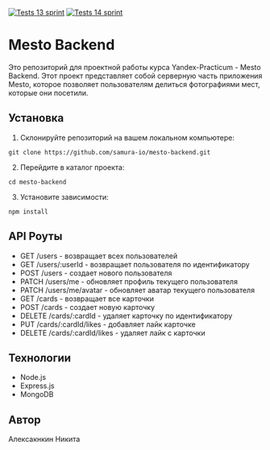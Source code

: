 [![Tests 13 sprint](https://github.com/samura-io/express-mesto-gha/actions/workflows/tests-13-sprint.yml/badge.svg)](https://github.com/samura-io/express-mesto-gha/actions/workflows/tests-13-sprint.yml) [![Tests 14 sprint](https://github.com/samura-io/express-mesto-gha/actions/workflows/tests-14-sprint.yml/badge.svg)](https://github.com/samura-io/express-mesto-gha/actions/workflows/tests-14-sprint.yml)

# Mesto Backend

Это репозиторий для проектной работы курса Yandex-Practicum - Mesto Backend. 
Этот проект представляет собой серверную часть приложения Mesto, которое позволяет 
пользователям делиться фотографиями мест, которые они посетили.

## Установка

1. Склонируйте репозиторий на вашем локальном компьютере:

`git clone https://github.com/samura-io/mesto-backend.git`

2. Перейдите в каталог проекта:

`cd mesto-backend`

3. Установите зависимости:

`npm install`

## API Роуты
* GET /users - возвращает всех пользователей
* GET /users/:userId - возвращает пользователя по идентификатору
* POST /users - создает нового пользователя
* PATCH /users/me - обновляет профиль текущего пользователя
* PATCH /users/me/avatar - обновляет аватар текущего пользователя
* GET /cards - возвращает все карточки
* POST /cards - создает новую карточку
* DELETE /cards/:cardId - удаляет карточку по идентификатору
* PUT /cards/:cardId/likes - добавляет лайк карточке
* DELETE /cards/:cardId/likes - удаляет лайк с карточки

## Технологии
* Node.js
* Express.js
* MongoDB

## Автор
Алексакнкин Никита
